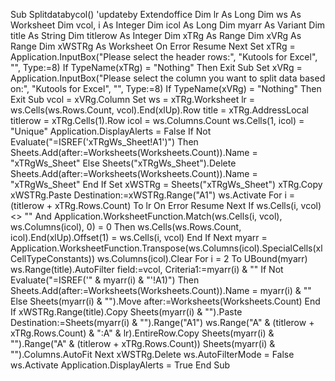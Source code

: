 
Sub Splitdatabycol()
'updateby Extendoffice
Dim lr As Long
Dim ws As Worksheet
Dim vcol, i As Integer
Dim icol As Long
Dim myarr As Variant
Dim title As String
Dim titlerow As Integer
Dim xTRg As Range
Dim xVRg As Range
Dim xWSTRg As Worksheet
On Error Resume Next
Set xTRg = Application.InputBox("Please select the header rows:", "Kutools for Excel", "", Type:=8)
If TypeName(xTRg) = "Nothing" Then Exit Sub
Set xVRg = Application.InputBox("Please select the column you want to split data based on:", "Kutools for Excel", "", Type:=8)
If TypeName(xVRg) = "Nothing" Then Exit Sub
vcol = xVRg.Column
Set ws = xTRg.Worksheet
lr = ws.Cells(ws.Rows.Count, vcol).End(xlUp).Row
title = xTRg.AddressLocal
titlerow = xTRg.Cells(1).Row
icol = ws.Columns.Count
ws.Cells(1, icol) = "Unique"
Application.DisplayAlerts = False
If Not Evaluate("=ISREF('xTRgWs_Sheet!A1')") Then
Sheets.Add(after:=Worksheets(Worksheets.Count)).Name = "xTRgWs_Sheet"
Else
Sheets("xTRgWs_Sheet").Delete
Sheets.Add(after:=Worksheets(Worksheets.Count)).Name = "xTRgWs_Sheet"
End If
Set xWSTRg = Sheets("xTRgWs_Sheet")
xTRg.Copy
xWSTRg.Paste Destination:=xWSTRg.Range("A1")
ws.Activate
For i = (titlerow + xTRg.Rows.Count) To lr
On Error Resume Next
If ws.Cells(i, vcol) <> "" And Application.WorksheetFunction.Match(ws.Cells(i, vcol), ws.Columns(icol), 0) = 0 Then
ws.Cells(ws.Rows.Count, icol).End(xlUp).Offset(1) = ws.Cells(i, vcol)
End If
Next
myarr = Application.WorksheetFunction.Transpose(ws.Columns(icol).SpecialCells(xlCellTypeConstants))
ws.Columns(icol).Clear
For i = 2 To UBound(myarr)
ws.Range(title).AutoFilter field:=vcol, Criteria1:=myarr(i) & ""
If Not Evaluate("=ISREF('" & myarr(i) & "'!A1)") Then
Sheets.Add(after:=Worksheets(Worksheets.Count)).Name = myarr(i) & ""
Else
Sheets(myarr(i) & "").Move after:=Worksheets(Worksheets.Count)
End If
xWSTRg.Range(title).Copy
Sheets(myarr(i) & "").Paste Destination:=Sheets(myarr(i) & "").Range("A1")
ws.Range("A" & (titlerow + xTRg.Rows.Count) & ":A" & lr).EntireRow.Copy Sheets(myarr(i) & "").Range("A" & (titlerow + xTRg.Rows.Count))
Sheets(myarr(i) & "").Columns.AutoFit
Next
xWSTRg.Delete
ws.AutoFilterMode = False
ws.Activate
Application.DisplayAlerts = True
End Sub
